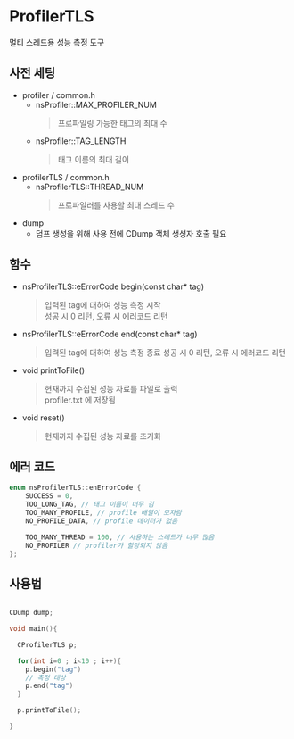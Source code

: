 
# ProfilerTLS
멀티 스레드용 성능 측정 도구

## 사전 세팅

- profiler / common.h
	- nsProfiler::MAX_PROFILER_NUM 
		> 프로파일링 가능한 태그의 최대 수
	- nsProfiler::TAG_LENGTH
		> 태그 이름의 최대 길이
- profilerTLS / common.h
	- nsProfilerTLS::THREAD_NUM
		> 프로파일러를 사용할 최대 스레드 수
- dump
	- 덤프 생성을 위해 사용 전에 CDump 객체 생성자 호출 필요

## 함수
 - nsProfilerTLS::eErrorCode begin(const char* tag)
	 > 입력된 tag에 대하여 성능 측정 시작 <br>
	> 성공 시 0 리턴, 오류 시 에러코드 리턴
 - nsProfilerTLS::eErrorCode end(const char* tag)
	 > 입력된 tag에 대하여 성능 측정 종료
	> 성공 시 0 리턴, 오류 시 에러코드 리턴
 - void printToFile()
	 > 현재까지 수집된 성능 자료를 파일로 출력 <br>
	 > profiler.txt 에 저장됨
 - void reset()
	 > 현재까지 수집된 성능 자료를 초기화

## 에러 코드
```cpp
enum nsProfilerTLS::enErrorCode {
	SUCCESS = 0,
	TOO_LONG_TAG, // 태그 이름이 너무 김
	TOO_MANY_PROFILE, // profile 배열이 모자람
	NO_PROFILE_DATA, // profile 데이터가 없음

	TOO_MANY_THREAD = 100, // 사용하는 스레드가 너무 많음
	NO_PROFILER // profiler가 할당되지 않음
};
```

## 사용법
```cpp

CDump dump;

void main(){

  CProfilerTLS p;

  for(int i=0 ; i<10 ; i++){
    p.begin("tag")
    // 측정 대상
    p.end("tag")
  }

  p.printToFile();

}
```
